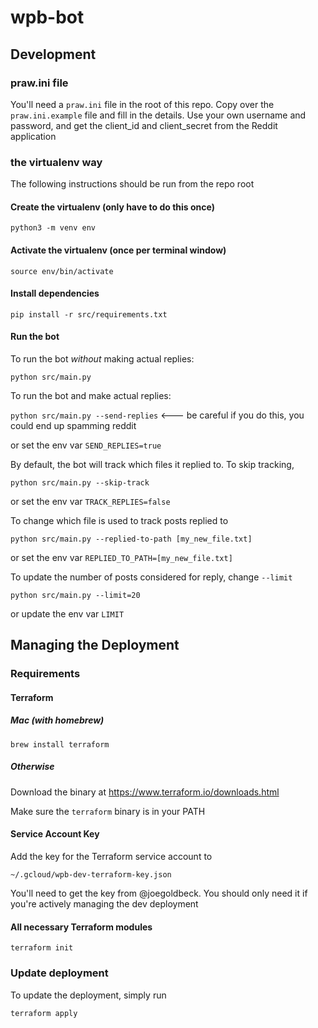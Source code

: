# wpb-bot

## Development

### praw.ini file

You'll need a `praw.ini` file in the root of this repo. Copy over the `praw.ini.example` file and fill in the details. Use your own username and password, and get the client_id and client_secret from the Reddit application

### the virtualenv way

The following instructions should be run from the repo root

#### Create the virtualenv (only have to do this once)

`python3 -m venv env`

#### Activate the virtualenv (once per terminal window)

`source env/bin/activate`

#### Install dependencies

`pip install -r src/requirements.txt`

#### Run the bot

To run the bot _without_ making actual replies:

`python src/main.py`

To run the bot and make actual replies:

`python src/main.py --send-replies` <--- be careful if you do this, you could end up spamming reddit

or set the env var `SEND_REPLIES=true`

By default, the bot will track which files it replied to. To skip tracking,

`python src/main.py --skip-track`

or set the env var `TRACK_REPLIES=false`

To change which file is used to track posts replied to

`python src/main.py --replied-to-path [my_new_file.txt]`

or set the env var `REPLIED_TO_PATH=[my_new_file.txt]`

To update the number of posts considered for reply, change `--limit`

`python src/main.py --limit=20`

or update the env var `LIMIT`

## Managing the Deployment

### Requirements

#### Terraform

##### Mac (with homebrew)

`brew install terraform`

##### Otherwise

Download the binary at https://www.terraform.io/downloads.html

Make sure the `terraform` binary is in your PATH

#### Service Account Key

Add the key for the Terraform service account to

`~/.gcloud/wpb-dev-terraform-key.json`

You'll need to get the key from @joegoldbeck. You should only need it if you're actively managing the dev deployment

#### All necessary Terraform modules

`terraform init`

### Update deployment

To update the deployment, simply run

`terraform apply`